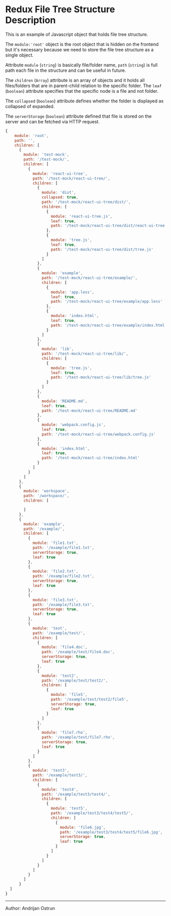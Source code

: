 # Redux File Tree Structure Description

This is an example of Javascript object that holds file tree structure. 

The `module:'root'` object is the root object that is hidden on the frontend but it's necessary because we need to store the file tree structure as a single object.

Attribute `module` (`string`) is basically file/folder name, `path` (`string`) is full path each file in the structure and can be useful in future. 

The `children` (`Array`) attribute is an array of objects and it holds all files/folders that are in parent-child relation to the specific folder.
The `leaf` (`boolean`) attribute specifies that the specific node is a file and not folder.

The `collapsed` (`boolean`) attribute defines whether the folder is displayed as collapsed of expanded.

The `serverStorage` (`boolean`) attribute defined that file is stored on the server and can be fetched via HTTP request. 

``` javascript
{
    module: 'root',
    path: '',
    children: [
      {
        module: 'test-mock',
        path: '/test-mock/',
        children: [
          {
            module: 'react-ui-tree',
            path: '/test-mock/react-ui-tree/',
            children: [
              {
                module: 'dist',
                collapsed: true,
                path: '/test-mock/react-ui-tree/dist/',
                children: [
                  {
                    module: 'react-ui-tree.js',
                    leaf: true,
                    path: '/test-mock/react-ui-tree/dist/react-ui-tree.js'
                  },
                  {
                    module: 'tree.js',
                    leaf: true,
                    path: '/test-mock/react-ui-tree/dist/tree.js'
                  }
                ]
              },
              {
                module: 'example',
                path: '/test-mock/react-ui-tree/example/',
                children: [
                  {
                    module: 'app.less',
                    leaf: true,
                    path: '/test-mock/react-ui-tree/example/app.less'
                  },
                  {
                    module: 'index.html',
                    leaf: true,
                    path: '/test-mock/react-ui-tree/example/index.html'
                  }
                ]
              },
              {
                module: 'lib',
                path: '/test-mock/react-ui-tree/lib/',
                children: [
                  {
                    module: 'tree.js',
                    leaf: true,
                    path: '/test-mock/react-ui-tree/lib/tree.js'
                  }
                ]
              },
              {
                module: 'README.md',
                leaf: true,
                path: '/test-mock/react-ui-tree/README.md'
              },
              {
                module: 'webpack.config.js',
                leaf: true,
                path: '/test-mock/react-ui-tree/webpack.config.js'
              },
              {
                module: 'index.html',
                leaf: true,
                path: '/test-mock/react-ui-tree/index.html'
              }
            ]
          }
        ]
      },
      {
        module: 'workspace',
        path: '/workspace/',
        children: [

        ]
      },
      {
        module: 'example',
        path: '/example/',
        children: [
          {
            module: 'file1.txt',
            path: '/example/file1.txt',
            serverStorage: true,
            leaf: true
          },
          {
            module: 'file2.txt',
            path: '/example/file2.txt',
            serverStorage: true,
            leaf: true
          },
          {
            module: 'file3.txt',
            path: '/example/file3.txt',
            serverStorage: true,
            leaf: true
          },
          {
            module: 'test',
            path: '/example/test/',
            children: [
              {
                module: 'file4.doc',
                path: '/example/test/file4.doc',
                serverStorage: true,
                leaf: true
              },
              {
                module: 'test2',
                path: '/example/test/test2/',
                children: [
                  {
                    module: 'file5',
                    path: '/example/test/test2/file5',
                    serverStorage: true,
                    leaf: true
                  }
                ]
              },
              {
                module: 'file7.rho',
                path: '/example/test/file7.rho',
                serverStorage: true,
                leaf: true
              }
            ]
          },
          {
            module: 'test3',
            path: '/example/test3/',
            children: [
              {
                module: 'test4',
                path: '/example/test3/test4/',
                children: [
                  {
                    module: 'test5',
                    path: '/example/test3/test4/test5/',
                    children: [
                      {
                        module: 'file6.jpg',
                        path: '/example/test3/test4/test5/file6.jpg',
                        serverStorage: true,
                        leaf: true
                      }
                    ]
                  }
                ]
              }
            ]
          }
        ]
      }
  ]
}
```

___
Author: Andrijan Ostrun